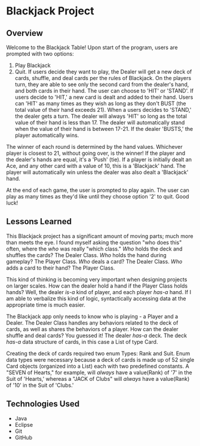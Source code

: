 # Blackjack Project

## Overview
Welcome to the Blackjack Table! Upon start of the program, users are prompted with two options:
1. Play Blackjack
2. Quit.
If users decide they want to play, the Dealer will get a new deck of cards, shuffle, and deal cards per the rules of Blackjack. On the players turn, they are able to see only the second card from the dealer's hand, and both cards in their hand. The user can choose to 'HIT' or 'STAND'. If users decide to 'HIT,' a new card is dealt and added to their hand. Users can 'HIT' as many times as they wish as long as they don't BUST (the total value of their hand exceeds 21). When a users decides to 'STAND,' the dealer gets a turn. The dealer will always 'HIT' so long as the total value of their hand is less than 17. The dealer will automatically stand when the value of their hand is between 17-21. If the dealer 'BUSTS,' the player automatically wins.

The winner of each round is determined by the hand values. Whichever player is closest to 21, without going over, is the winner! If the player and the dealer's hands are equal, it's a 'Push' (tie). If a player is initially dealt an Ace, and any other card with a value of 10, this is a 'Blackjack' hand. The player will automatically win unless the dealer was also dealt a 'Blackjack' hand.

At the end of each game, the user is prompted to play again. The user can play as many times as they'd like until they choose option '2' to quit. Good luck!

## Lessons Learned
This Blackjack project has a significant amount of moving parts; much more than meets the eye. I found myself asking the question "who does this" often, where the *who* was really "which class."
*Who* holds the deck and shuffles the cards? The Dealer Class.
*Who* holds the hand during gameplay? The Player Class.
*Who* deals a card? The Dealer Class.
*Who* adds a card to their hand? The Player Class.

This kind of thinking is becoming very important when designing projects on larger scales. How can the dealer hold a hand if the Player Class holds hands? Well, the dealer *is-a* kind of player, and each player *has-a* hand. If I am able to verbalize this kind of logic, syntactically accessing data at the appropriate time is much easier.

The Blackjack app only needs to know who is playing - a Player and a Dealer. The Dealer Class handles any behaviors related to the deck of cards, as well as shares the behaviors of a player. How can the dealer shuffle and deal cards? You guessed it! The dealer *has-a* deck. The deck *has-a* data structure of cards, in this case a List of type Card.

Creating the deck of cards required two enum Types: Rank and Suit. Enum data types were necessary because a deck of cards is made up of 52 single Card objects (organized into a List) each with two predefined constants. A "SEVEN of Hearts," for example, will *always* have a value(Rank) of '7' in the Suit of 'Hearts,' whereas a "JACK of Clubs" will *always* have a value(Rank) of '10' in the Suit of 'Clubs.'

## Technologies Used
- Java
- Eclipse
- Git
- GitHub